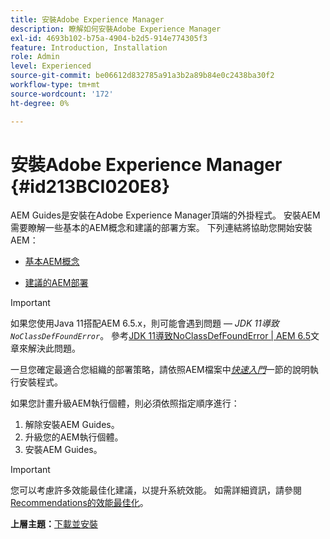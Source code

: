 ```yaml
---
title: 安裝Adobe Experience Manager
description: 瞭解如何安裝Adobe Experience Manager
exl-id: 4693b102-b75a-4904-b2d5-914e774305f3
feature: Introduction, Installation
role: Admin
level: Experienced
source-git-commit: be06612d832785a91a3b2a89b84e0c2438ba30f2
workflow-type: tm+mt
source-wordcount: '172'
ht-degree: 0%

---
```


# 安裝Adobe Experience Manager {#id213BCI020E8}

AEM Guides是安裝在Adobe Experience Manager頂端的外掛程式。 安裝AEM需要瞭解一些基本的AEM概念和建議的部署方案。 下列連結將協助您開始安裝AEM：

- [基本AEM概念](https://helpx.adobe.com/experience-manager/6-5/sites/deploying/using/deploy.html#BasicConcepts)

- [建議的AEM部署](https://helpx.adobe.com/experience-manager/6-5/sites/deploying/using/recommended-deploys.html)


>[!IMPORTANT]
>
> 如果您使用Java 11搭配AEM 6.5.x，則可能會遇到問題 — *JDK 11導致`NoClassDefFoundError`*。 參考[JDK 11導致NoClassDefFoundError \| AEM 6.5](https://helpx.adobe.com/experience-manager/kb/jdk-11-causes-noclassdeffounderror---aem-6-5.html)文章來解決此問題。

一旦您確定最適合您組織的部署策略，請依照AEM檔案中&#x200B;*[快速入門](https://helpx.adobe.com/experience-manager/6-5/sites/deploying/using/deploy.html#GettingStarted)*&#x200B;一節的說明執行安裝程式。

如果您計畫升級AEM執行個體，則必須依照指定順序進行：

1. 解除安裝AEM Guides。
1. 升級您的AEM執行個體。
1. 安裝AEM Guides。

>[!IMPORTANT]
>
> 您可以考慮許多效能最佳化建議，以提升系統效能。 如需詳細資訊，請參閱[Recommendations的效能最佳化](download-install-recommend-perf-optimiz.md#)。

**上層主題：**[&#x200B;下載並安裝](download-install.md)
